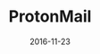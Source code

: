 ---
layout: site
title: "ProtonMail"
date: 2016-11-23
categories: [community]
version: 1.6.6
major: 1
minor: 6
patch: 6
slug: protonmail
link: https://mail.protonmail.com/
permalink: /sites/:slug
---